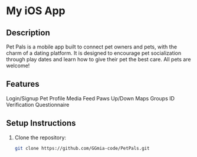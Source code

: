 # My iOS App

## Description
Pet Pals is a mobile app built to connect pet owners and pets, with the charm of a dating platform. It is designed to encourage pet socialization through play dates and learn how to give their pet the best care. All pets are welcome!
## Features
Login/Signup 
Pet Profile
Media Feed
Paws Up/Down 
Maps
Groups
ID Verification 
Questionnaire

## Setup Instructions
1. Clone the repository:
   ```bash
   git clone https://github.com/GGmia-code/PetPals.git
